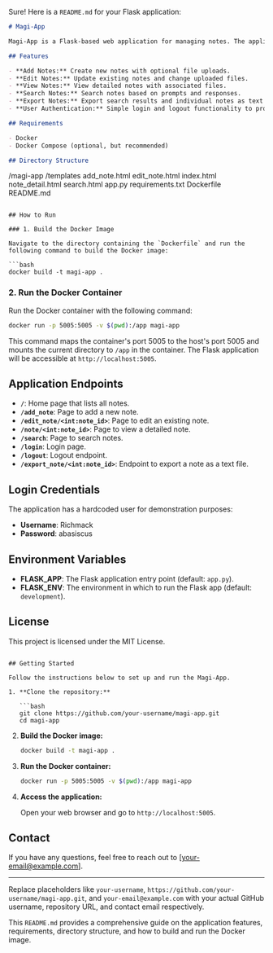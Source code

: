 Sure! Here is a `README.md` for your Flask application:

```markdown
# Magi-App

Magi-App is a Flask-based web application for managing notes. The application supports adding, editing, viewing, searching, and exporting notes. It also allows uploading files associated with notes.

## Features

- **Add Notes:** Create new notes with optional file uploads.
- **Edit Notes:** Update existing notes and change uploaded files.
- **View Notes:** View detailed notes with associated files.
- **Search Notes:** Search notes based on prompts and responses.
- **Export Notes:** Export search results and individual notes as text files.
- **User Authentication:** Simple login and logout functionality to protect note management.

## Requirements

- Docker
- Docker Compose (optional, but recommended)

## Directory Structure

```
/magi-app
    /templates
        add_note.html
        edit_note.html
        index.html
        note_detail.html
        search.html
    app.py
    requirements.txt
    Dockerfile
    README.md
```

## How to Run

### 1. Build the Docker Image

Navigate to the directory containing the `Dockerfile` and run the following command to build the Docker image:

```bash
docker build -t magi-app .
```

### 2. Run the Docker Container

Run the Docker container with the following command:

```bash
docker run -p 5005:5005 -v $(pwd):/app magi-app
```

This command maps the container's port 5005 to the host's port 5005 and mounts the current directory to `/app` in the container. The Flask application will be accessible at `http://localhost:5005`.

## Application Endpoints

- **`/`**: Home page that lists all notes.
- **`/add_note`**: Page to add a new note.
- **`/edit_note/<int:note_id>`**: Page to edit an existing note.
- **`/note/<int:note_id>`**: Page to view a detailed note.
- **`/search`**: Page to search notes.
- **`/login`**: Login page.
- **`/logout`**: Logout endpoint.
- **`/export_note/<int:note_id>`**: Endpoint to export a note as a text file.

## Login Credentials

The application has a hardcoded user for demonstration purposes:

- **Username**: Richmack
- **Password**: abasiscus

## Environment Variables

- **FLASK_APP**: The Flask application entry point (default: `app.py`).
- **FLASK_ENV**: The environment in which to run the Flask app (default: `development`).

## License

This project is licensed under the MIT License.
```

## Getting Started

Follow the instructions below to set up and run the Magi-App.

1. **Clone the repository:**

   ```bash
   git clone https://github.com/your-username/magi-app.git
   cd magi-app
   ```

2. **Build the Docker image:**

   ```bash
   docker build -t magi-app .
   ```

3. **Run the Docker container:**

   ```bash
   docker run -p 5005:5005 -v $(pwd):/app magi-app
   ```

4. **Access the application:**

   Open your web browser and go to `http://localhost:5005`.

## Contact

If you have any questions, feel free to reach out to [your-email@example.com].

---

Replace placeholders like `your-username`, `https://github.com/your-username/magi-app.git`, and `your-email@example.com` with your actual GitHub username, repository URL, and contact email respectively.

This `README.md` provides a comprehensive guide on the application features, requirements, directory structure, and how to build and run the Docker image.